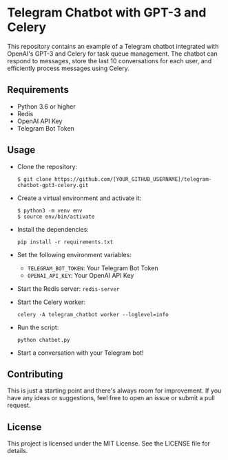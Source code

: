 # Telegram Chatbot with GPT-3 and Celery
This repository contains an example of a Telegram chatbot integrated with OpenAI's GPT-3 and Celery for task queue management. The chatbot can respond to messages, store the last 10 conversations for each user, and efficiently process messages using Celery.

## Requirements

- Python 3.6 or higher
- Redis
- OpenAI API Key
- Telegram Bot Token

## Usage

- Clone the repository:
   ```
  $ git clone https://github.com/[YOUR_GITHUB_USERNAME]/telegram-chatbot-gpt3-celery.git
  ```
- Create a virtual environment and activate it:
    ```
    $ python3 -m venv env
    $ source env/bin/activate
    ```
- Install the dependencies:
    ```
    pip install -r requirements.txt
    ```
- Set the following environment variables:
   - `TELEGRAM_BOT_TOKEN`: Your Telegram Bot Token
   - `OPENAI_API_KEY`: Your OpenAI API Key
  
- Start the Redis server:
    `redis-server`

- Start the Celery worker:
    ```
    celery -A telegram_chatbot worker --loglevel=info
    ```
- Run the script:
    ```
    python chatbot.py
    ```
- Start a conversation with your Telegram bot!


## Contributing

This is just a starting point and there's always room for improvement. If you have any ideas or suggestions, feel free to open an issue or submit a pull request.

## License
This project is licensed under the MIT License. See the LICENSE file for details.



